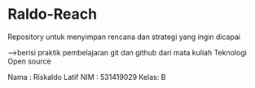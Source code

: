 # Raldo-Reach
Repository untuk menyimpan rencana dan strategi yang ingin dicapai

-->berisi praktik pembelajaran git dan github dari mata kuliah Teknologi Open source

Nama : Riskaldo Latif
NIM  : 531419029
Kelas: B
